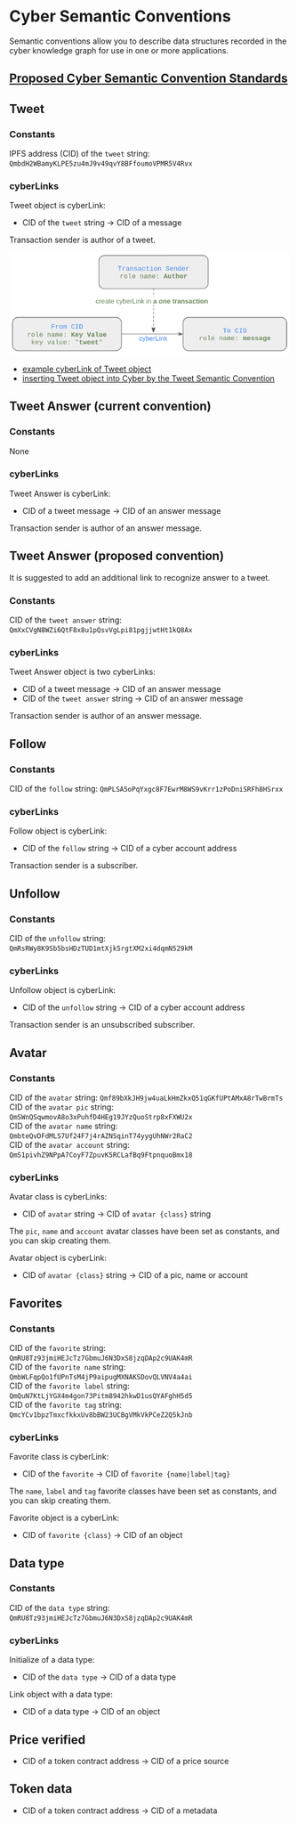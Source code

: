 # Cyber Semantic Conventions
Semantic conventions allow you to describe data structures recorded in the cyber knowledge graph for use in one or 
more applications.

## [Proposed Cyber Semantic Convention Standards](semantic-convention-standards.md)

## Tweet
### Constants
IPFS address (CID) of the `tweet` string: `QmbdH2WBamyKLPE5zu4mJ9v49qvY8BFfoumoVPMR5V4Rvx` 
### cyberLinks
Tweet object is cyberLink:
- CID of the `tweet` string -> CID of a message  

Transaction sender is author of a tweet.

![Tweet Object](img/tweet_object.png)
- [example cyberLink of Tweet object](https://rebyc.cyber.page/network/bostrom/tx/45DC76417B8BFC1149B6E1FD74313269A3EAFBEE53EF3097DCF02C8F88469CAA)  
- [inserting Tweet object into Cyber by the Tweet Semantic Convention](write_object_into_cyber_by_semantic_convention.ipynb)  

## Tweet Answer (current convention)
### Constants
None
### cyberLinks
Tweet Answer is cyberLink:
- CID of a tweet message -> CID of an answer message  

Transaction sender is author of an answer message.
  
## Tweet Answer (proposed convention)
It is suggested to add an additional link to recognize answer to a tweet.
### Constants
CID of the `tweet answer` string: `QmXxCVgN8WZi6QtF8x8u1pQsvVgLpi81pgjjwtHt1kQ8Ax`
### cyberLinks
Tweet Answer object is two cyberLinks:
- CID of a tweet message -> CID of an answer message
- CID of the `tweet answer` string -> CID of an answer message

Transaction sender is author of an answer message.

## Follow
### Constants
CID of the `follow` string: `QmPLSA5oPqYxgc8F7EwrM8WS9vKrr1zPoDniSRFh8HSrxx`
### cyberLinks
Follow object is cyberLink:
- CID of the `follow` string -> CID of a cyber account address

Transaction sender is a subscriber.

## Unfollow
### Constants
CID of the `unfollow` string: `QmRsRWy8K9Sb5bsHDzTUD1mtXjk5rgtXM2xi4dqmN529kM`
### cyberLinks
Unfollow object is cyberLink:
- CID of the `unfollow` string -> CID of a cyber account address

Transaction sender is an unsubscribed subscriber.

## Avatar 
### Constants
CID of the `avatar` string: `Qmf89bXkJH9jw4uaLkHmZkxQ51qGKfUPtAMxA8rTwBrmTs`  
CID of the `avatar pic` string: `QmSWnQSqwmovA8o3xPuhfD4HEg19JYzQuoStrp8xFXWU2x`  
CID of the `avatar name` string: `QmbteQvDFdMLS7Uf24F7j4rAZNSqinT74yygUhNWr2RaC2`  
CID of the `avatar account` string: `QmS1pivhZ9NPpA7CoyF7ZpuvK5RCLafBq9FtpnquoBmx18`  
### cyberLinks
Avatar class is cyberLinks:
- CID of `avatar` string -> CID of `avatar {class}` string  

The `pic`, `name` and `account` avatar classes have been set as constants, and you can skip creating them.
  
Avatar object is cyberLink:
- CID of `avatar {class}` string -> CID of a pic, name or account

## Favorites
### Constants
CID of the `favorite` string: `QmRU8Tz93jmiHEJcTz7GbmuJ6N3DxS8jzqDAp2c9UAK4mR`  
CID of the `favorite name` string: `QmbWLFqpQo1fUPnTsM4jP9aipugMXNAKSDovQLVNV4a4ai`  
CID of the `favorite label` string: `QmQuN7KtLjYGX4m4gon73Pitm8942hkwD1usQYAFghH5d5`  
CID of the `favorite tag` string: `QmcYCv1bpzTmxcfkkxUv8bBW23UCBgVMkVkPCeZ2Q5kJnb` 
### cyberLinks
Favorite class is cyberLink:
- CID of the `favorite` -> CID of `favorite {name|label|tag}`  

The `name`, `label` and `tag` favorite classes have been set as constants, and you can skip creating them.
  
Favorite object is a cyberLink:
- CID of `favorite {class}` -> CID of an object

## Data type 
### Constants
CID of the `data type` string: `QmRU8Tz93jmiHEJcTz7GbmuJ6N3DxS8jzqDAp2c9UAK4mR`
### cyberLinks
Initialize of a data type: 
- CID of the `data type` -> CID of a data type

Link object with a data type:
- CID of a data type -> CID of an object

## Price verified 
- CID of a token contract address -> CID of a price source

## Token data
- CID of a token contract address -> CID of a metadata